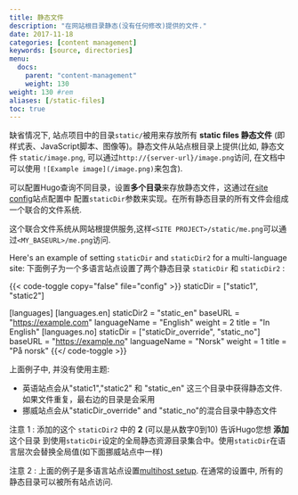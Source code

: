 ```yaml
---
title: 静态文件
description: "在网站根目录静态(没有任何修改)提供的文件."
date: 2017-11-18
categories: [content management]
keywords: [source, directories]
menu:
  docs:
    parent: "content-management"
    weight: 130
weight: 130	#rem
aliases: [/static-files]
toc: true
---
```


缺省情况下, 站点项目中的目录`static/`被用来存放所有 **static files 静态文件** (即样式表、JavaScript脚本、图像等)。静态文件从站点根目录上提供(比如, 静态文件 `static/image.png`, 可以通过`http://{server-url}/image.png`访问, 在文档中可以使用 `![Example image](/image.png)`来包含).

可以配置Hugo查询不同目录，设置**多个目录**来存放静态文件，这通过在[site config][]站点配置中
配置`staticDir`参数来实现。在所有静态目录的所有文件会组成一个联合的文件系统.

这个联合文件系统从网站根提供服务,这样`<SITE PROJECT>/static/me.png`可以通过`<MY_BASEURL>/me.png`访问.

Here's an example of setting `staticDir` and `staticDir2` for a
multi-language site:
下面例子为一个多语言站点设置了两个静态目录 `staticDir` 和 `staticDir2` :

{{< code-toggle copy="false" file="config" >}}
staticDir = ["static1", "static2"]

[languages]
[languages.en]
staticDir2 = "static_en"
baseURL = "https://example.com"
languageName = "English"
weight = 2
title = "In English"
[languages.no]
staticDir = ["staticDir_override", "static_no"]
baseURL = "https://example.no"
languageName = "Norsk"
weight = 1
title = "På norsk"
{{</ code-toggle >}}

上面例子中, 并没有使用主题:

- 英语站点会从"static1","static2" 和 "static_en" 这三个目录中获得静态文件.
  如果文件重复，最右边的目录是会采用
- 挪威站点会从"staticDir_override" and "static_no"的混合目录中静态文件

注意 1
: 添加的这个 `staticDir2` 中的 **2** (可以是从数字0到10) 告诉Hugo您想 **添加** 这个目录
  到使用`staticDir`设定的全局静态资源目录集合中。使用`staticDir`在语言层次会替换全局值(如下面挪威站点中一样)

注意 2
: 上面的例子是多语言站点设置[multihost setup][]. 在通常的设置中, 所有的静态目录可以被所有站点访问.


[site config]: /getting-started/configuration/#all-configuration-settings
[multihost setup]: /content-management/multilingual/#configure-multilingual-multihost

